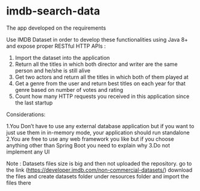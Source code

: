 # imdb-search-data

The app developed on the requirements

Use IMDB Dataset in order to develop these functionalities using Java 8+ and expose proper RESTful HTTP APIs : 

1. Import the dataset into the application
2. Return all the titles in which both director and writer are the same person and he/she is still alive
3. Get two actors and return all the titles in which both of them played at
4. Get a genre from the user and return best titles on each year for that genre based on number of votes and rating
5. Count how many HTTP requests you received in this application since the last startup 

Considerations:

  1.You Don’t have to use any external database application but if you want to just use them in in-memory mode, your application should run standalone
  2.You are free to use any web framework you like but if you choose anything other than Spring Boot you need to explain why
  3.Do not implement any UI

Note : Datasets files size is big and then not uploaded the repository. go to the link (https://developer.imdb.com/non-commercial-datasets/) download the files and create datasets folder 
      under resources folder and import the files there


